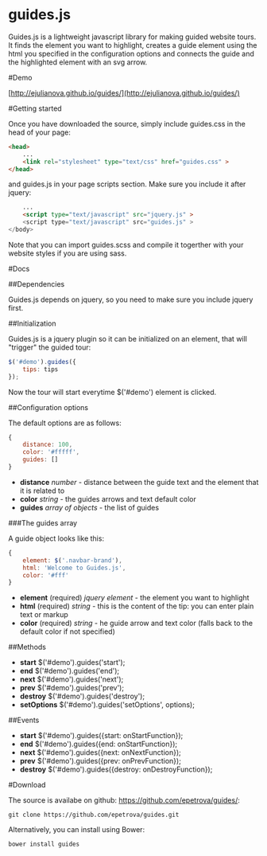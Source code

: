 guides.js
======
Guides.js is a lightweight javascript library for making guided website tours. It finds the element you want to highlight, creates a guide element using the html you specified in the configuration options and connects the guide and the highlighted element with an svg arrow.

#Demo

[http://ejulianova.github.io/guides/](http://ejulianova.github.io/guides/)

#Getting started

Once you have downloaded the source, simply include guides.css in the head of your page:

```html
<head>
	...
	<link rel="stylesheet" type="text/css" href="guides.css" >
</head>
```

and guides.js in your page scripts section. Make sure you include it after jquery:

```html
	...
	<script type="text/javascript" src="jquery.js" >
	<script type="text/javascript" src="guides.js" >
</body>
```

Note that you can import guides.scss and compile it togerther with your website styles if you are using sass.

#Docs

##Dependencies

Guides.js depends on jquery, so you need to make sure you include jquery first.

##Initialization

Guides.js is a jquery plugin so it can be initialized on an element, that will "trigger" the guided tour:

```javascript
$('#demo').guides({
	tips: tips
});
```
Now the tour will start everytime $('#demo') element is clicked.

##Configuration options

The default options are as follows:

```javascript
{
	distance: 100,
	color: '#fffff',
	guides: []
}
```

* __distance__ _number_ - distance between the guide text and the element that it is related to
* __color__ _string_ - the guides arrows and text default color
* __guides__ _array of objects_ - the list of guides

###The guides array

A guide object looks like this:

```javascript
{
	element: $('.navbar-brand'),
	html: 'Welcome to Guides.js',
	color: '#fff'
}
```

* __element__ (required) _jquery element_ -  the element you want to highlight
* __html__ (required) _string_ - this is the content of the tip: you can enter plain text or markup
* __color__ (required) _string_ - he guide arrow and text color (falls back to the default color if not specified)

##Methods

* __start__ $('#demo').guides('start');
* __end__ $('#demo').guides('end');
* __next__ $('#demo').guides('next');
* __prev__ $('#demo').guides('prev');
* __destroy__ $('#demo').guides('destroy');
* __setOptions__ $('#demo').guides('setOptions', options);

##Events

* __start__ $('#demo').guides({start: onStartFunction});
* __end__ $('#demo').guides({end: onStartFunction});
* __next__ $('#demo').guides({next: onNextFunction});
* __prev__ $('#demo').guides({prev: onPrevFunction});
* __destroy__ $('#demo').guides({destroy: onDestroyFunction});

#Download

The source is availabe on github: https://github.com/epetrova/guides/:

```
git clone https://github.com/epetrova/guides.git
```

Alternatively, you can install using Bower:

```
bower install guides
```